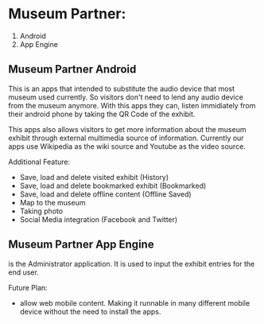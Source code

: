 # Museum Partner:
1. Android
2. App Engine


## Museum Partner Android
This is an apps that intended to substitute the audio device that most museum used currently. So visitors don't need to lend any audio device from the museum anymore. With this apps they can, listen immidiately from their android phone by taking the QR Code of the exhibit.

This apps also allows visitors to get more information about the museum exhibit through external multimedia source of information. Currently our apps use Wikipedia as the wiki source and Youtube as the video source.

Additional Feature:

* Save, load and delete visited exhibit (History)
* Save, load and delete bookmarked exhibit (Bookmarked)
* Save, load and delete offline content (Offline Saved)
* Map to the museum
* Taking photo
* Social Media integration (Facebook and Twitter)


## Museum Partner App Engine
is the Administrator application. It is used to input the exhibit entries for the end user.


Future Plan:

* allow web mobile content. Making it runnable in many different mobile device without the need to install the apps.